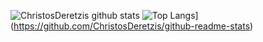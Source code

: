 ![ChristosDeretzis github stats](https://github-readme-stats.vercel.app/api?username=ChristosDeretzis&show_icons=true)
![Top Langs](https://github-readme-stats.vercel.app/api/top-langs/?username=ChristosDeretzis&hide=jupyter_notebook)](https://github.com/ChristosDeretzis/github-readme-stats)
